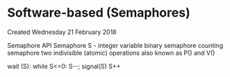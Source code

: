 # Software-based (Semaphores)
Created Wednesday 21 February 2018

Semaphore API
Semaphore S - integer variable
binary semaphore
counting semaphore
two indivisible (atomic) operations
also known as P() and V()

wait (S):
while S<=0:
S--;
signal(S)
S++


